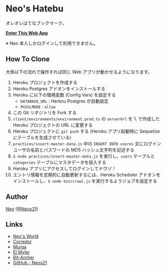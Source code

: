 # Neo's Hatebu

オレオレはてなブックマーク。

__[Enter This Web App](https://neos-hatebu.herokuapp.com/)__

※ Neo 本人しかログインして利用できません。


## How To Clone

大体以下の流れで操作すれば同じ Web アプリが動かせるようになります。

1. Heroku プロジェクトを作成する
2. Heroku Postgres アドオンをインストールする
3. Heroku に以下の環境変数 (Config Vars) を設定する
    - `DATABASE_URL` : Herkou Postgres が自動設定
    - `PGSSLMODE` : `allow`
4. この Git リポジトリを Fork する
5. `client/environments/environment.prod.ts` の `serverUrl` を 1. で作成した Heroku プロジェクトの URL に変更する
6. Heroku プロジェクトに `git push` する (Heroku アプリ起動時に Sequelize にテーブルを生成させている)
7. `practices/insert-master-data.js` 中の `INSERT INTO useres` 文にログインユーザの名前とパスワードの MD5 ハッシュ文字列を記述する
8. `$ node practices/insert-master-data.js` を実行し、`users` テーブルと `categories` テーブルにマスタデータを投入する
9. Heroku アプリにアクセスしてログインしてドウゾ！
10. エントリ情報を定期的に自動更新するには、Heroku Scheduler アドオンをインストールし、`$ node bin/crawl.js` を実行するようジョブを設定する


## Author

[Neo](http://neo.s21.xrea.com/) ([@Neos21](https://twitter.com/Neos21))


## Links

- [Neo's World](http://neo.s21.xrea.com/)
- [Corredor](http://neos21.hatenablog.com/)
- [Murga](http://neos21.hatenablog.jp/)
- [El Mylar](http://neos21.hateblo.jp/)
- [Bit-Archer](http://bit-archer.hatenablog.com/)
- [GitHub - Neos21](https://github.com/Neos21/)
